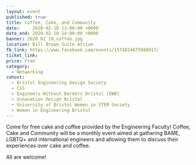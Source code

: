 ```yaml
---
layout: event
published: true
title: Coffee, Cake, and Community
date:     2020-02-10 13:00:00 +0000
date_end: 2020-02-10 14:00:00 +0000
banner: 2020_02_10_coffee.jpg
location: Bill Brown Suite Atrium
fb_link: https://www.facebook.com/events/1574824675988917/
ticket_link:
price: Free
category:
  - Networking
cohost:
  - Bristol Engineering Design Society
  - CSS
  - Engineers Without Borders Bristol (EWB)
  - Innovation Design Bristol
  - University of Bristol Women in STEM Society
  - Women in Engineering Bristol
---
```


Come for free cake and coffee provided by the Engineering Faculty! Coffee, Cake and Community will be a monthly event aimed at gathering BAME, LGBTQ+ and international engineers and allowing them to discuss their experiences over cake and coffee.

All are welcome!
